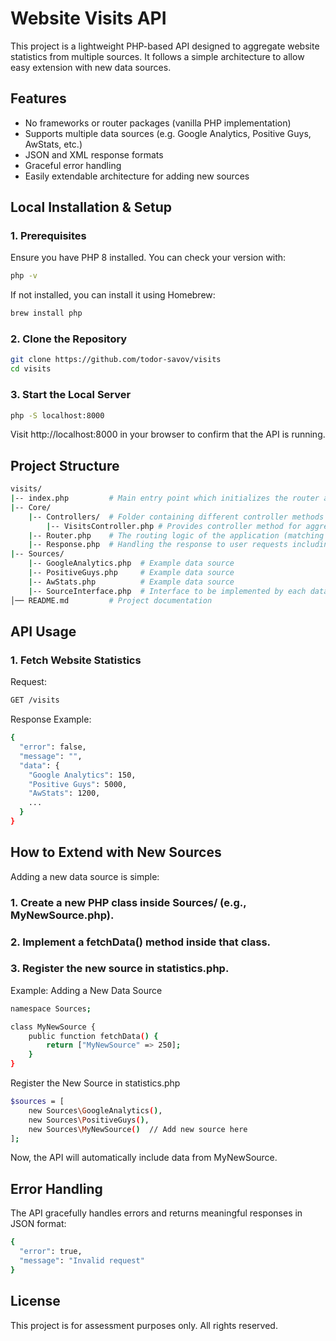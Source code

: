# Website Visits API

This project is a lightweight PHP-based API designed to aggregate website statistics from multiple sources. It follows a simple architecture to allow easy extension with new data sources.

## Features

- No frameworks or router packages (vanilla PHP implementation)
- Supports multiple data sources (e.g. Google Analytics, Positive Guys, AwStats, etc.)
- JSON and XML response formats
- Graceful error handling
- Easily extendable architecture for adding new sources

## Local Installation & Setup

### 1. Prerequisites

Ensure you have PHP 8 installed. You can check your version with:

```bash
php -v 
```
If not installed, you can install it using Homebrew:

```bash
brew install php
```

### 2. Clone the Repository

```bash
git clone https://github.com/todor-savov/visits
cd visits
```

### 3. Start the Local Server

```bash
php -S localhost:8000
```

Visit http://localhost:8000 in your browser to confirm that the API is running.

## Project Structure

```bash
visits/
|-- index.php         # Main entry point which initializes the router and controller methods
|-- Core/
    |-- Controllers/  # Folder containing different controller methods depending on the type of requested data
        |-- VisitsController.php # Provides controller method for aggregating visit stats
    |-- Router.php    # The routing logic of the application (matching routes with controller methods)
    |-- Response.php  # Handling the response to user requests including format
|-- Sources/
    |-- GoogleAnalytics.php  # Example data source
    |-- PositiveGuys.php     # Example data source
    |-- AwStats.php          # Example data source
    |-- SourceInterface.php  # Interface to be implemented by each data source
│── README.md         # Project documentation
```

## API Usage

### 1. Fetch Website Statistics

Request:

```bash
GET /visits
```

Response Example:

```bash
{
  "error": false,
  "message": "",
  "data": {
    "Google Analytics": 150,
    "Positive Guys": 5000,
    "AwStats": 1200,
    ...
  }
}
```

## How to Extend with New Sources

Adding a new data source is simple:

### 1. Create a new PHP class inside Sources/ (e.g., MyNewSource.php).

### 2. Implement a fetchData() method inside that class.

### 3. Register the new source in statistics.php.

Example: Adding a New Data Source

```bash
namespace Sources;

class MyNewSource {
    public function fetchData() {
        return ["MyNewSource" => 250];
    }
}
```

Register the New Source in statistics.php

```bash
$sources = [
    new Sources\GoogleAnalytics(),
    new Sources\PositiveGuys(),
    new Sources\MyNewSource()  // Add new source here
];
```

Now, the API will automatically include data from MyNewSource.

## Error Handling

The API gracefully handles errors and returns meaningful responses in JSON format:

```bash
{
  "error": true,
  "message": "Invalid request"
}
```

## License

This project is for assessment purposes only. All rights reserved.
